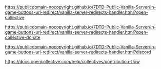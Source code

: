 
https://publicdomain-nocopyright.github.io/7DTD-Public-Vanilla-Server/in-game-buttons-url-redirect/vanilla-server-redirects-handler.html?open-collective

https://publicdomain-nocopyright.github.io/7DTD-Public-Vanilla-Server/in-game-buttons-url-redirect/vanilla-server-redirects-handler.html?open-collective-donate

https://publicdomain-nocopyright.github.io/7DTD-Public-Vanilla-Server/in-game-buttons-url-redirect/vanilla-server-redirects-handler.html?discord



https://docs.opencollective.com/help/collectives/contribution-flow
